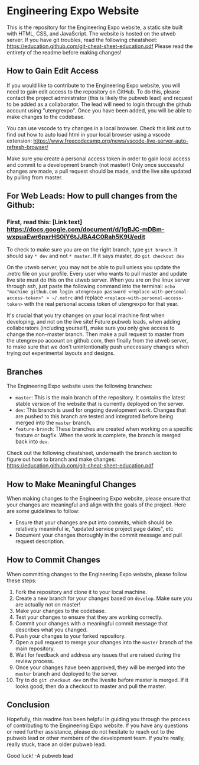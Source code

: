 # Engineering Expo Website

This is the repository for the Engineering Expo website, a static site built with HTML, CSS, and JavaScript. The website is hosted on the utweb server.
If you have git troubles, read the following cheatsheet: https://education.github.com/git-cheat-sheet-education.pdf
Please read the entirety of the readme before making changes! 

## How to Gain Edit Access

If you would like to contribute to the Engineering Expo website, you will need to gain edit access to the repository on GitHub. To do this, please contact the project administrator (this is likely the pubweb lead) and request to be added as a collaborator. The lead will need to login through the github account using "utengrexpo". Once you have been added, you will be able to make changes to the codebase.

You can use vscode to try changes in a local browser. Check this link out to find out how to auto load html in your local browser using a vscode extension: https://www.freecodecamp.org/news/vscode-live-server-auto-refresh-browser/

Make sure you create a personal access token in order to gain local access and commit to a development branch (not master!) Only once successful changes are made, a pull request should be made, and the live site updated by pulling from master.

## For Web Leads: How to pull changes from the Github:

### First, read this: [Link text] https://docs.google.com/document/d/1gBJC-mDBm-wxpuaEwr6pxrHS0iY6tJJBA4C0Rah5K9U/edit

To check to make sure you are on the right branch, type `git branch`. It should say `* dev` and not `* master`. If it says master, do `git checkout dev`

On the utweb server, you may not be able to pull unless you update the .netrc file on your profile. Every user who wants to pull master and update live site must do this on the utweb server. When you are on the linux server through ssh, just paste the following command into the terminal: 
`echo "machine github.com login utengrexpo password <replace-with-personal-access-token>" > ~/.netrc`
and replace `<replace-with-personal-access-token>` with the real personal access token of utengrexpo for that year.

It's crucial that you try changes on your local machine first when developing, and not on the live site! Future pubweb leads, when adding collaborators (including yourself), make sure you only give access to change the non-master branch. Then make a pull request to master from the utengrexpo account on github.com, then finally from the utweb server, to make sure that we don't unintentionally push unecessary changes when trying out experimental layouts and designs. 

## Branches

The Engineering Expo website uses the following branches:

- `master`: This is the main branch of the repository. It contains the latest stable version of the website that is currently deployed on the server.
- `dev`: This branch is used for ongoing development work. Changes that are pushed to this branch are tested and integrated before being merged into the `master` branch.
- `feature-branch`: These branches are created when working on a specific feature or bugfix. When the work is complete, the branch is merged back into `dev`.

Check out the following cheatsheet, underneath the branch section to figure out how to branch and make changes: https://education.github.com/git-cheat-sheet-education.pdf

## How to Make Meaningful Changes

When making changes to the Engineering Expo website, please ensure that your changes are meaningful and align with the goals of the project. Here are some guidelines to follow:

- Ensure that your changes are put into commits, which should be relatively meaninful ie, "updated service project page dates", etc
- Document your changes thoroughly in the commit message and pull request description.

## How to Commit Changes

When committing changes to the Engineering Expo website, please follow these steps:

1. Fork the repository and clone it to your local machine.
2. Create a new branch for your changes based on `develop`. Make sure you are actually not on master!
3. Make your changes to the codebase.
4. Test your changes to ensure that they are working correctly.
5. Commit your changes with a meaningful commit message that describes what you changed.
6. Push your changes to your forked repository.
7. Open a pull request to merge your changes into the `master` branch of the main repository.
8. Wait for feedback and address any issues that are raised during the review process.
9. Once your changes have been approved, they will be merged into the `master` branch and deployed to the server.
10. Try to do `git checkout dev` on the livesite before master is merged. If it looks good, then do a checkout to master and pull the master.

## Conclusion

Hopefully, this readme has been helpful in guiding you through the process of contributing to the Engineering Expo website. If you have any questions or need further assistance, please do not hesitate to reach out to the pubweb lead or other members of the development team. If you're really, really stuck, trace an older pubweb lead. 

Good luck!
-A pubweb lead
